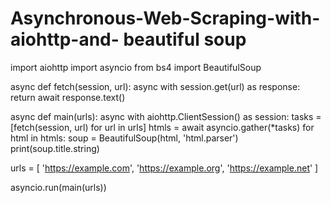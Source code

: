 # Asynchronous-Web-Scraping-with-aiohttp-and- beautiful soup
import aiohttp
import asyncio
from bs4 import BeautifulSoup

async def fetch(session, url):
    async with session.get(url) as response:
        return await response.text()

async def main(urls):
    async with aiohttp.ClientSession() as session:
        tasks = [fetch(session, url) for url in urls]
        htmls = await asyncio.gather(*tasks)
        for html in htmls:
            soup = BeautifulSoup(html, 'html.parser')
            print(soup.title.string)

urls = [
    'https://example.com',
    'https://example.org',
    'https://example.net'
]

asyncio.run(main(urls))
